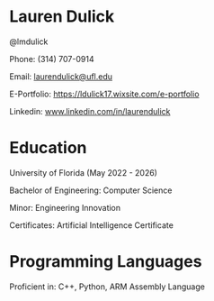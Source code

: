 # Lauren Dulick
@lmdulick

Phone: (314) 707-0914

Email: laurendulick@ufl.edu

E-Portfolio: https://ldulick17.wixsite.com/e-portfolio

Linkedin: www.linkedin.com/in/laurendulick


# Education
University of Florida (May 2022 - 2026)

Bachelor of Engineering: Computer Science

Minor: Engineering Innovation

Certificates: Artificial Intelligence Certificate


# Programming Languages
Proficient in: C++, Python, ARM Assembly Language
